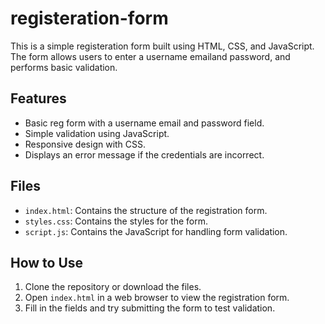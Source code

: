 # registeration-form


This is a simple registeration form built using HTML, CSS, and JavaScript. The form allows users to enter a username emailand password, and performs basic validation.

## Features

- Basic reg form with a username email and password field.
- Simple validation using JavaScript.
- Responsive design with CSS.
- Displays an error message if the credentials are incorrect.

## Files
- `index.html`: Contains the structure of the registration form.
- `styles.css`: Contains the styles for the form.
- `script.js`: Contains the JavaScript for handling form validation.

## How to Use
1. Clone the repository or download the files.
2. Open `index.html` in a web browser to view the registration form.
3. Fill in the fields and try submitting the form to test validation.
